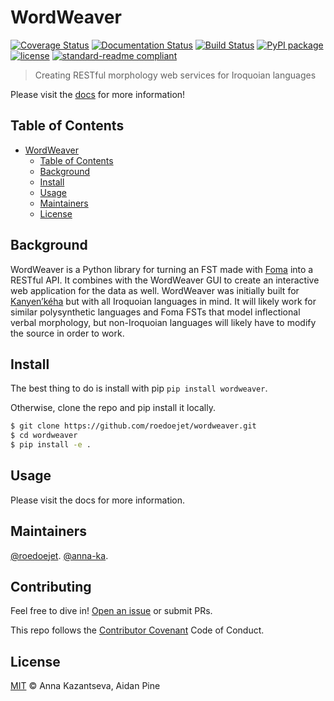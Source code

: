 # WordWeaver

[![Coverage Status](https://coveralls.io/repos/github/roedoejet/wordweaver/badge.svg?branch=master)](https://coveralls.io/github/roedoejet/wordweaver?branch=master)
[![Documentation Status](https://readthedocs.org/projects/wordweaver/badge/?version=latest)](https://wordweaver.readthedocs.io/en/latest/?badge=latest)
[![Build Status](https://travis-ci.org/roedoejet/wordweaver.svg?branch=master)](https://travis-ci.org/roedoejet/wordweaver)
[![PyPI package](https://img.shields.io/pypi/v/wordweaver.svg)](https://pypi.org/project/wordweaver/)
[![license](https://img.shields.io/github/license/roedoejet/wordweaver.svg)](LICENSE)
[![standard-readme compliant](https://img.shields.io/badge/readme%20style-standard-brightgreen.svg?style=flat-square)](https://github.com/roedoejet/wordweaver)

> Creating RESTful morphology web services for Iroquoian languages

Please visit the [docs](https://wordweaver.readthedocs.io/en/latest/?badge=latest) for more information!

## Table of Contents
- [WordWeaver](#wordweaver)
  - [Table of Contents](#table-of-contents)
  - [Background](#background)
  - [Install](#install)
  - [Usage](#usage)
  - [Maintainers](#maintainers)
  - [License](#license)

## Background

WordWeaver is a Python library for turning an FST made with [Foma](https://fomafst.github.io/morphtut.html) into a RESTful API. 
It combines with the WordWeaver GUI to create an interactive web application for the data as well. 
WordWeaver was initially built for [Kanyen’kéha](https://www.aclweb.org/anthology/W18-4806) but with all Iroquoian languages in mind. 
It will likely work for similar polysynthetic languages and Foma FSTs that model inflectional verbal morphology, 
but non-Iroquoian languages will likely have to modify the source in order to work.

## Install

The best thing to do is install with pip `pip install wordweaver`. 

Otherwise, clone the repo and pip install it locally.

```sh
$ git clone https://github.com/roedoejet/wordweaver.git
$ cd wordweaver
$ pip install -e .
```

## Usage

Please visit the docs for more information.

## Maintainers

[@roedoejet](https://github.com/roedoejet).
[@anna-ka](https://github.com/anna-ka).


## Contributing

Feel free to dive in! [Open an issue](https://github.com/roedoejet/g2p/issues/new) or submit PRs.

This repo follows the [Contributor Covenant](http://contributor-covenant.org/version/1/3/0/) Code of Conduct.


## License

[MIT](LICENSE) © Anna Kazantseva, Aidan Pine
